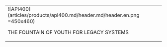 |   |
|:------|
| ![API400](articles/products/api400.md/header.md/header.en.png =450x460) <p>THE FOUNTAIN OF YOUTH FOR LEGACY SYSTEMS</p> |
